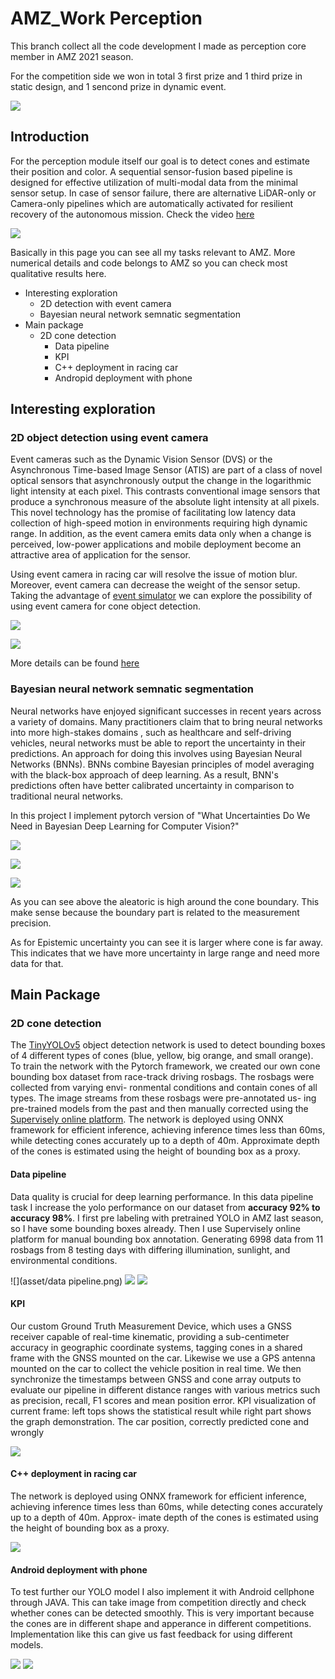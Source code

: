 # AMZ_Work Perception
This branch collect all the code development I made as perception core member in AMZ 2021 season. 

For the competition side we won in total 3 first prize and 1 third prize in static design, and 1 sencond prize in dynamic event. 

![](asset/win.JPG)


## Introduction

For the perception module itself our goal is to detect cones and estimate their position and color. A sequential sensor-fusion based pipeline is designed for effective utilization of multi-modal data from the minimal sensor setup. In case of sensor failure, there are alternative LiDAR-only or Camera-only pipelines which are automatically activated for resilient recovery of the autonomous mission.
Check the video [here](https://youtu.be/6RJvNTTBE6g)

![](asset/pipeline_intro.png)

Basically in this page you can see all my tasks relevant to AMZ. More numerical details and code belongs to AMZ so you can check most qualitative results here.

- Interesting exploration
    - 2D detection with event camera
    - Bayesian neural network semnatic segmentation
- Main package
    - 2D cone detection
        - Data pipeline
        - KPI
        - C++ deployment in racing car
        - Andropid deployment with phone

## Interesting exploration
### 2D object detection using event camera

Event cameras such as the Dynamic Vision Sensor (DVS) or the Asynchronous Time-based Image Sensor (ATIS) are part of a class of novel optical sensors that asynchronously output the change in the logarithmic light intensity at each pixel. This contrasts conventional image sensors that produce a synchronous measure of the absolute light intensity at all pixels. This novel technology has the promise of facilitating low latency data collection of high-speed motion in environments requiring high dynamic range. In addition, as the event camera emits data only when a change is perceived, low-power applications and mobile deployment become an attractive area of application for the sensor.

Using event camera in racing car will resolve the issue of motion blur. Moreover, event camera can decrease the weight of the sensor setup.
Taking the advantage of [event simulator](https://github.com/uzh-rpg/rpg_esim) we can explore the possibility of using event camera for cone object detection.


![](asset/rgb.gif)

![](asset/Events_detection.gif)

More details can be found [here](https://github.com/qimaqi/events_cone_detector)

### Bayesian neural network semnatic segmentation
Neural networks have enjoyed significant successes in recent years across a variety of domains. Many practitioners claim that to bring neural networks into more high-stakes domains , such as healthcare and self-driving vehicles, neural networks must be able to report the uncertainty in their predictions. An approach for doing this involves using Bayesian Neural Networks (BNNs). BNNs combine Bayesian principles of model averaging with the black-box approach of deep learning. As a result, BNN's predictions often have better calibrated uncertainty in comparison to traditional neural networks.

In this project I implement pytorch version of "What Uncertainties Do We Need in Bayesian Deep Learning for Computer Vision?"

![](asset/0_batch0_epoch_80_pred)

![](asset/0_batch0_epoch_80a_pred)

![](asset/0_batch0_epoch_80e_pred)

As you can see above the aleatoric is high around the cone boundary. This make sense because the boundary part is related to the measurement precision.

As for Epistemic uncertainty you can see it is larger where cone is far away. This indicates that we have more uncertainty in large range and need more data for that.




## Main Package

### 2D cone detection
The [TinyYOLOv5](https://github.com/ultralytics/yolov5) object detection network is used to detect bounding boxes of 4 different types of cones (blue, yellow, big orange, and small orange). To train the network with the Pytorch framework, we created our own cone bounding box dataset from race-track driving rosbags. The rosbags were collected from varying envi- ronmental conditions and contain cones of all types. The image streams from these rosbags were pre-annotated us- ing pre-trained models from the past and then manually corrected using the [Supervisely online platform](https://supervise.ly/). The network is deployed using ONNX framework for efficient inference, achieving inference times less than 60ms, while detecting cones accurately up to a depth of 40m. Approximate depth of the cones is estimated using the height of bounding box as a proxy.

#### Data pipeline
Data quality is crucial for deep learning performance. In this data pipeline task I increase the yolo performance on our dataset from **accuracy 92% to accuracy 98%**. I first pre labeling with pretrained YOLO in AMZ last season, so I have some bounding boxes already. Then I use Supervisely online platform for manual bounding box annotation. Generating 6998 data from 11 rosbags from 8 testing days with differing illumination, sunlight, and environmental conditions.

![](asset/data pipeline.png)
![](asset/data_demo0.png)
![](asset/data_demo1.png)

#### KPI
Our custom Ground Truth Measurement Device, which uses a GNSS receiver capable of real-time kinematic, providing a sub-centimeter accuracy in geographic coordinate systems, tagging cones in a shared frame with the GNSS mounted on the car.
Likewise we use a GPS antenna mounted on the car to collect the vehicle position in real time. We then synchronize the timestamps between GNSS and cone array outputs to evaluate our pipeline in different distance ranges with various metrics such as precision, recall, F1 scores and mean position error.
KPI visualization of current frame: left tops shows the statistical result while right part shows the graph demonstration. The car position, correctly predicted cone and wrongly

![](asset/KPI.png)



#### C++ deployment in racing car
The network is deployed using ONNX framework for efficient inference, achieving inference times less than 60ms, while detecting cones accurately up to a depth of 40m. Approx- imate depth of the cones is estimated using the height of bounding box as a proxy.

![](asset/C%2B%2B_deploy.png)


#### Android deployment with phone
To test further our YOLO model I also implement it with Android cellphone through JAVA. This can take image from competition directly and check whether cones can be detected smoothly. This is very important because the cones are in different shape and apperance in different competitions. Implementation like this can give us fast feedback for using different models.

![](asset/phone_yolo.jpg)
![](asset/phone_yolo_detection.jpg)
